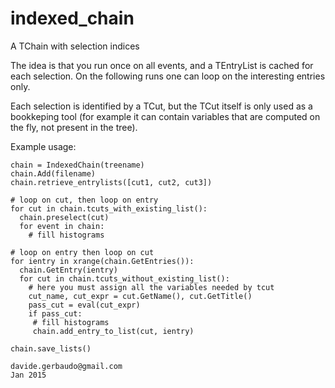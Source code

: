 # indexed_chain
A TChain with selection indices

The idea is that you run once on all events, and a TEntryList
is cached for each selection. On the following runs one can
loop on the interesting entries only.

  
Each selection is identified by a TCut, but the TCut itself is only
used as a bookkeping tool (for example it can contain variables that
are computed on the fly, not present in the tree).

  Example usage:
```
chain = IndexedChain(treename)
chain.Add(filename)
chain.retrieve_entrylists([cut1, cut2, cut3])

# loop on cut, then loop on entry
for cut in chain.tcuts_with_existing_list():
  chain.preselect(cut)
  for event in chain:
    # fill histograms

# loop on entry then loop on cut
for ientry in xrange(chain.GetEntries()):
  chain.GetEntry(ientry)
  for cut in chain.tcuts_without_existing_list():
    # here you must assign all the variables needed by tcut
    cut_name, cut_expr = cut.GetName(), cut.GetTitle()
    pass_cut = eval(cut_expr)
    if pass_cut:
     # fill histograms
     chain.add_entry_to_list(cut, ientry)

chain.save_lists()

davide.gerbaudo@gmail.com
Jan 2015

